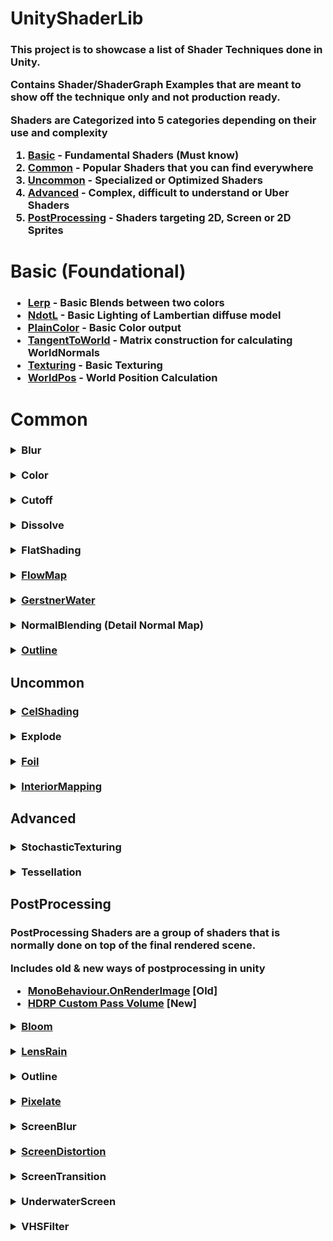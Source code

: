 # UnityShaderLib
<h3>

 This project is to showcase a list of Shader Techniques done in Unity.

Contains Shader/ShaderGraph Examples that are meant to show off the technique only and not production ready.


Shaders are Categorized into 5 categories depending on their use and complexity
  1. <ins>Basic</ins> - Fundamental Shaders (Must know)
  2. <ins>Common</ins> - Popular Shaders that you can find everywhere
  3. <ins>Uncommon</ins> - Specialized or Optimized Shaders
  4. <ins>Advanced</ins> - Complex, difficult to understand or Uber Shaders
  5. <ins>PostProcessing</ins> - Shaders targeting 2D, Screen or 2D Sprites

</h3>

# Basic (Foundational)
<h3>

- <ins>Lerp</ins> - Basic Blends between two colors
- <ins>NdotL</ins> - Basic Lighting of Lambertian diffuse model
- <ins>PlainColor</ins> - Basic Color output
- <ins>TangentToWorld</ins> - Matrix construction for calculating WorldNormals
- <ins>Texturing</ins> - Basic Texturing
- <ins>WorldPos</ins> - World Position Calculation

</h3>

# Common

<h3>

<details>
  <summary>Blur</summary>
<br>

> Blur on a texture by taking samples of the surounding/neighbouring pixels and calculating the weighted average

-  <ins>BoxBlur</ins> 
    > 3x3 Samples with equal weights

-  <ins>GaussianBlur</ins> 
    > 3x3 Samples with Gaussian weights

-  <ins>HorizontalBlur/VerticalBlur</ins>
    > 1x9/9x1 Samples with equal weights

</details>

<!-- --> <br>

<details>
  <summary>Color</summary>
<br>

- ColorAdjustment

    -  <ins>Desaturate</ins>
        > Desaturate the image by converting to luminance value using common luma formulas (e.g Rec. 601)

    -  <ins>DirectHueShift</ins>
        > Modify Color's Hue,Saturation,Brightness uing Rodrigues’ rotation formula

    - <ins>HSVShift</ins>
        > Modify Color's Hue,Saturation,Brightness by converting RGB to HSV color space

    - <ins>YIQShift</ins>
        > Modify Color's Hue,Saturation,Brightness by converting RGB to YIQ color space

-  ColorBanding
    >Round/Clamp colors to the nearest N interval which results in a banding effect
    - Optionaly to include a Ramp Texture to determine the color for each interval
    - Used in Toon shading

-  ColorBlending
    -  <ins>ColorBleed</ins>

        > Mix in colors depending on a threshold
        
-  <ins>ColorBorder</ins>
    > Set Color on the Border edge of an object uvs.

-  <ins>ColorRim</ins>
    > Adds Color based on the surface normals to the camera
    - Uses the "Fresnel" or "NdotV"

</details>

<!-- --> <br>

<details>
  <summary>Cutoff</summary>
<br>

> Selectively Use of Clip/Discard/AlphaClipping to not draw certain parts of the object

-  <ins>CutoffAxis</ins>
    > Draw parts of the object within a selected axis and range in the world

-  <ins>CutoffBox</ins>
    > Draw parts of the object within a Box Bounds(AABB) in the world

-  <ins>CutoffPlane</ins>
    > Draw parts of the object that are on either side of a Plane in the world

-  <ins>HorizontalSlice</ins>
    > Draw object with equal horizontal gaps as like being sliced in parts 

</details>

<!-- --> <br>

<details>
  <summary>Dissolve</summary>
<br>

> Hide/Reveal objects by making parts of the object transparent or gone and using a DissolveMap for detail

-  <ins>DissolveByDistance</ins>
    > Dissolve objects based on distance from a point

-  <ins>HardDissolve</ins>
    > Dissolve object using a dissolve texture for opaque objects

-  <ins>SoftDissolve</ins>
    > Dissolve object using a dissolve texture for transparent objects

</details>

<!-- --> <br>

<details>
  <summary>FlatShading</summary>
<br>

> Flatshading or Faceted Shadding is a Stylized effect to having each face of the mesh to be of the same color.

- Using <ins>DDXY</ins>
    > Use partial derivative ddx, ddy to use as normals instead of using interpolated normals for fragment shader

- Using <ins>Geometry shader</ins> 
    > Use geometry shader to manually calculate and store the normals of a face instead of using interpolated normals for fragment shader

</details>

<!-- --> <br>

<details>
  <summary><ins>FlowMap</ins></summary>
<br>

> Use of a special Texture "FlowMap" to shift UVs to give a appearance of water flowing

- A Special Lerp Technique is used to loop the FlowMap and blend seemlessly over time

</details>

<!-- --> <br>

<details>
  <summary><ins>GerstnerWater</ins></summary>
<br>

> Well known shader to do vertex displacement using the Gerstner wave equations for ocean/water wave movement

</details>


<!-- --> <br>

<details>
  <summary>NormalBlending (Detail Normal Map)</summary>
<br>

> Technique to combine/blend two normals together. Usually for one detailed normal map and a base normal map

- <ins>Reoriented (RNM)</ins>
    > Technique described by  Colin Barré-Brisebois and Stephen Hill in [blog](https://blog.selfshadow.com/publications/blending-in-detail/)

    > Reorient one detail normal so it follows a base normal map
    
    > Unity has a build-in Reoreinted Normal Blend Node in Shader Graph that uses a tweaked version of this
    
- <ins>Simple</ins>
    
    > Technique documented In Unreal Engine [UDK/UDK](https://docs.unrealengine.com/udk/Three/MaterialBasics.html#Detail%20Normal%20Map)

    > Unity has a build-in Reoreinted Normal Blend Node in Shader Graph that uses this

- <ins>WhiteOut</ins>
    > Technique described by Christopher Oat in "SIGGRAPH 2007 chapter 4 - Animated Wrinkle Maps" Ruby "Whiteout"

</details>


<!-- --> <br>

<details>
  <summary><ins>Outline</ins></summary>
<br>

> Easy Technique to create an outline around the visible parts of the model.

> Two pass shader which first draws a slightly larger model and then draw normally on top.

> Have some issue when another object with the same shader or transparent object overlap due to being on the transparent renderqueue and draw order.

<details>
  <summary>ReflectionRefraction</summary>
<br>

> TODO

</details>


<!-- --> <br>

<details>
  <summary><ins>Silhouette</ins></summary>
<br>

> TODO

</details>


<!-- --> <br>

<details>
  <summary>><ins>TextureChannelSelect</ins></summary>
<br>

> Select Red, Green or Blue channel of the texture using dot product. Normally use for rgb masks

</details>

<!-- --> <br>

<details>
  <summary>TextureSplatting</summary>
<br>

> Use of a special "Splat" Texture to have different parts of the model to use different texture in one material. Common used for terrain.

- <ins>Gray</ins>
    > Use of a gray scale "Splat Texture"

- <ins>RGBA</ins>
    > Use of a RGBA "Splat Texture" to support max 4 different texture.

- <ins>RGBABlend</ins>
    > RGBA but blends properly when "Splat Texture" channels overlaps

</details>

<!-- --> <br>

<details>
  <summary><ins>UVScrolling</ins></summary>
<br>

> Common technique to animate the appearance of the object by updating uvs.

</details>

<!-- --> <br>

<details>
  <summary><ins>VertexDisplacement</ins></summary>
<br>

> Common technique to make object move by updating the position in vertex shader. 

</details>

<!-- --> <br>

<details>
  <summary>Wireframe</summary>
<br>

> Common Debug/Test shader to show the triangle edges of the object. 

- <ins>WireframeBary</ins>
    > Use of Geometry shader to add in barycentric coordinates and using the coordinates to find nearest edge to create outlines.
    
- <ins>WireframeDist</ins>
    > Use of Geometry shader to calculate distance to nearest edge and using the distance to create outlines at the smallest distance.


</details>

</h3>

## Uncommon

<h3>

<details>
  <summary><ins>CelShading</ins></summary>
<br>

> Very popular cartoon/anime non-photorealistic rendering.  

- Usually done by combination of Outline + ColorBanding Shader

</details>

<!-- --> <br>

<details>
  <summary>Explode</summary>
<br>

> TODO

</details>

<!-- --> <br>

<details>
  <summary><ins>Foil</ins></summary>
<br>

> Foil effect similar to the holofoil in Trading Card Games

</details>

<!-- --> <br>

<details>
  <summary><ins>InteriorMapping</ins></summary>
<br>

> Popular technique for faking rooms in buildings instead of modeling actual rooms

- Use of a specially prepared exterior texture and interior cube map.

- Additional work is done to have Rooms are randomized in look

</details>

</h3>

## Advanced

<h3>

<details>
  <summary>StochasticTexturing</summary>
<br>

> Techniques to fix repeated patterns/artifacts when using texture tilling, mimaps on large surfaces

- <ins>HexTilling</ins>
    > Segment the uvs into 3 Hexagonal groups and rotate each group to produce non-repeating patterns

</details>

<!-- --> <br>

<details>
  <summary>Tessellation</summary>
<br>

> Special use inserting more vertices into the mesh. Usually as a pre-step to add more details when viewing the object very close.

- <ins>TessellationBasic</ins>
    > Standard tessalation by use of Hull and Domain Shader

- <ins>TessellationDisplacement</ins>
    > Use of tessllation and do vertex displacement using a height/displacement map to add more details to a low poly plane/object

    > Usually use for terrains.

</details>

</h3>

## PostProcessing

<h3>

PostProcessing Shaders are a group of shaders that is normally done on top of the final rendered scene.

Includes old & new ways of postprocessing in unity
-   [MonoBehaviour.OnRenderImage](https://docs.unity3d.com/ScriptReference/MonoBehaviour.OnRenderImage.html) [Old]
-  [HDRP Custom Pass Volume](https://docs.unity3d.com/Packages/com.unity.render-pipelines.high-definition@17.3/manual/Custom-Post-Process.html) [New] 

<details>
  <summary><ins>Bloom</ins></summary>
<br>

> Simulation the Camera Effect of having bright lights glow/bleed with nearby colors due to short exposure time.

> Technique is done by bluring bright regions and layering it on the original image

</details>

<!-- --> <br>

<details>
  <summary><ins>LensRain</ins></summary>
<br>

> Simulation the Camera Effect of having rain streaking down on the lens.

> Technique Usually Includes the folowing effect combined
- Static Droplets
- Water Streaks

</details>

<!-- --> <br>

<details>
  <summary>Outline</summary>
<br>

> Technique to create an outline around the visible parts of the model.

> Post-Processing version of Outline is done using different techniques

- <ins>OutlineDepth</ins>
    > Use Depth Buffer to detect edges and create outline

- <ins>OutlineNormal</ins>
    > Use World Normals to detect edges and create outline

</details>

<!-- --> <br>

<details>
  <summary><ins>Pixelate</ins></summary>
<br>

> Styleized effect to have parts or the whole image appear at low-resolution

> Technique us usually done by downsampling and then upscale.

</details>

<!-- --> <br>

<details>
  <summary>ScreenBlur</summary>
<br>

> Simulation the Camera Effect of having parts of the image streatched out due to fast motion of camera.

> Technique is usually done by combining the neighbouring pixel (samples/tap) and average them up (based on weights)

- <ins>BoxBlur9Tap</ins>
    > Sample 9 nearest neighbour pixel and apply Avergae weights

- <ins>BoxBlurGaussian9Tap</ins>
    > Sample 9 nearest neighbour pixel and apply Gaussian weights

- <ins>ConeBlur4Tap</ins>
    > Sample 4 nearest diagonal neighbour pixel and apply Average weights

- <ins>DownResBlur</ins>
    > Simple blur effect as a result of downsampling the image/Screen.

- <ins>RadialBlurGaussian9Tap</ins>
    > Sample 9 neighbour pixel around a circle and apply Gaussian weights

</details>

<!-- --> <br>

<details>
  <summary><ins>ScreenDistortion</ins></summary>
<br>

> Popular Effect to bend or warp the screen by use of distortion maps to shift and move UVs of the screen

</details>

<!-- --> <br>

<details>
  <summary>ScreenTransition</summary>
<br>

> Simple Effect to mask the screen using a special transition texture, normally used before transitioning to a new scene or area.

</details>

<!-- --> <br>

<details>
  <summary>UnderwaterScreen</summary>
<br>

> Special effect to transform the screen to appear as a camera being submerge underwater.

</details>

<!-- --> <br>

<details>
  <summary>VHSFilter</summary>
<br>

> Stylied effect to give the screen/image the look as seen from an old CRT displays.

</details>

</h3>
